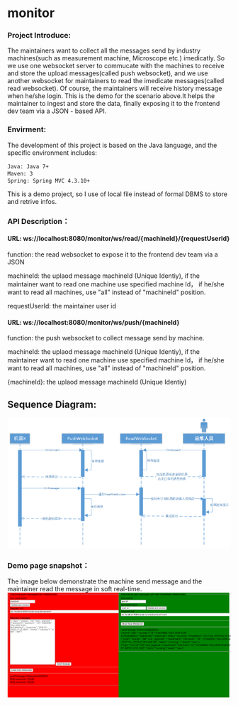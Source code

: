 # monitor

### Project Introduce: 
The maintainers want to collect all the messages send by industry machines(such as measurement machine, Microscope etc.) imedicatly. So we use one websocket server to commucate with the machines to receive and store the upload messages(called push websocket), and we use another websocket for maintainers to read the imedicate messages(called read websocket). Of course, the maintainers will receive history message when he/she login. This is the demo for the scenario above.It helps the maintainer to ingest and store the data, finally exposing it to the frontend dev team via a JSON - based API.

### Envirment:   

The development of this project is based on the Java language, and the specific environment includes:
```
Java: Java 7+
Maven: 3
Spring: Spring MVC 4.3.10+
```
This is a demo project, so I use of local file instead of formal DBMS to store and retrive infos.

### API Description：

#### URL:  ws://localhost:8080/monitor/ws/read/{machineId}/{requestUserId}    
 
 function: the read websocket to expose it to the frontend dev team via a JSON  
 
 machineId: the uplaod message machineId (Unique Identiy), if the maintainer want to read one machine use specified machine Id， if he/she want to read all machines, use "all" instead of "machineId" position.  
 
 requestUserId: the maintainer user id

#### URL:  ws://localhost:8080/monitor/ws/push/{machineId}  
 
 function: the push websocket to collect message send by machine.  
 
 machineId: the uplaod message machineId (Unique Identiy), if the maintainer want to read one machine use specified machine Id， if he/she want to read all machines, use "all" instead of "machineId" position.  
 
 {machineId}: the uplaod message machineId (Unique Identiy)


## Sequence Diagram:  

![Aaron Swartz](https://raw.githubusercontent.com/sjaylee/myImages/main/%E7%AE%80%E5%8D%95%E6%97%B6%E5%BA%8F%E5%88%86%E6%9E%90.png)

### Demo page snapshot：
The image below demonstrate the machine send message and the maintainer read the message in soft real-time.
![Aaron Swartz](https://raw.githubusercontent.com/sjaylee/myImages/main/demo.PNG)
